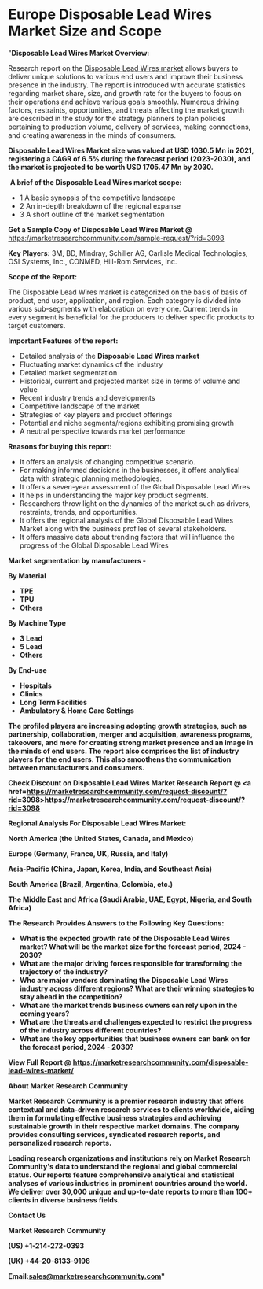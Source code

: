 # Europe Disposable Lead Wires Market Size and Scope 
"<strong>Disposable Lead Wires Market Overview:</strong>

Research report on the <a href=https://marketresearchcommunity.com/disposable-lead-wires-market/>Disposable Lead Wires market</a> allows buyers to deliver unique solutions to various end users and improve their business presence in the industry. The report is introduced with accurate statistics regarding market share, size, and growth rate for the buyers to focus on their operations and achieve various goals smoothly. Numerous driving factors, restraints, opportunities, and threats affecting the market growth are described in the study for the strategy planners to plan policies pertaining to production volume, delivery of services, making connections, and creating awareness in the minds of consumers.

<strong>Disposable Lead Wires Market size was valued at USD 1030.5 Mn in 2021, registering a CAGR of 6.5% during the forecast period (2023-2030), and the market is projected to be worth USD 1705.47 Mn by 2030.</strong>

 <Strong>A brief of the Disposable Lead Wires market scope:</Strong>
<ul>
 <li>1  A basic synopsis of the competitive landscape</li>
 <li>2  An in-depth breakdown of the regional expanse</li>
 <li>3  A short outline of the market segmentation</li>
</ul>
<strong>Get a Sample Copy of Disposable Lead Wires Market @ </b></strong><a href=https://marketresearchcommunity.com/sample-request/?rid=3098><u>https://marketresearchcommunity.com/sample-request/?rid=3098</u></a>

<strong>Key Players:</strong> 
3M, BD, Mindray, Schiller AG, Carlisle Medical Technologies, OSI Systems, Inc., CONMED, Hill-Rom Services, Inc.

<strong>Scope of the Report:</strong>

The Disposable Lead Wires market is categorized on the basis of basis of product, end user, application, and region. Each category is divided into various sub-segments with elaboration on every one. Current trends in every segment is beneficial for the producers to deliver specific products to target customers.

<strong><b>Important Features of the report:</b></strong>
<ul>
  <li>Detailed analysis of the <strong><b>Disposable Lead Wires </b></strong><strong><b>market</b></strong></li>
  <li>Fluctuating market dynamics of the industry</li>
  <li>Detailed market segmentation</li>
  <li>Historical, current and projected market size in terms of volume and value</li>
  <li>Recent industry trends and developments</li>
  <li>Competitive landscape of the market</li>
  <li>Strategies of key players and product offerings</li>
  <li>Potential and niche segments/regions exhibiting promising growth</li>
  <li>A neutral perspective towards market performance</li>
</ul>
<strong><b>Reasons for buying this report:</b></strong>
<ul>
  <li>It offers an analysis of changing competitive scenario.</li>
  <li>For making informed decisions in the businesses, it offers analytical data with strategic planning methodologies.</li>
  <li>It offers a seven-year assessment of the Global Disposable Lead Wires</li>
  <li>It helps in understanding the major key product segments.</li>
  <li>Researchers throw light on the dynamics of the market such as drivers, restraints, trends, and opportunities.</li>
  <li>It offers the regional analysis of the Global Disposable Lead Wires Market along with the business profiles of several stakeholders.</li>
  <li>It offers massive data about trending factors that will influence the progress of the Global Disposable Lead Wires</li>
</ul>

<strong>Market segmentation by manufacturers -</strong>


<strong><strong>By Material</strong></h4>
<ul>
 	<li>TPE</li>
 	<li>TPU</li>
 	<li>Others</li>
</ul>
<strong><strong>By Machine Type</strong></h4>
<ul>
 	<li>3 Lead</li>
 	<li>5 Lead</li>
 	<li>Others</li>
</ul>
<strong><strong>By End-use</strong></h4>
<ul>
 	<li>Hospitals</li>
 	<li>Clinics</li>
 	<li>Long Term Facilities</li>
 	<li>Ambulatory &amp; Home Care Settings</li>
</ul>

The profiled players are increasing adopting growth strategies, such as partnership, collaboration, merger and acquisition, awareness programs, takeovers, and more for creating strong market presence and an image in the minds of end users. The report also comprises the list of industry players for the end users. This also smoothens the communication between manufacturers and consumers.

<strong><b>Check Discount on Disposable Lead Wires Market Research Report @ </b></strong><a href=https://marketresearchcommunity.com/request-discount/?rid=3098><u>https://marketresearchcommunity.com/request-discount/?rid=3098</u></a>

<strong>Regional Analysis For Disposable Lead Wires Market:</strong>

<strong>North America</strong> (the United States, Canada, and Mexico)

<strong>Europe</strong> (Germany, France, UK, Russia, and Italy)

<strong>Asia-Pacific</strong> (China, Japan, Korea, India, and Southeast Asia)

<strong>South America</strong> (Brazil, Argentina, Colombia, etc.)

<strong>The Middle East and Africa</strong> (Saudi Arabia, UAE, Egypt, Nigeria, and South Africa)

<strong>The Research Provides Answers to the Following Key Questions:</strong>
<ul>
 	<li>What is the expected growth rate of the Disposable Lead Wires market? What will be the market size for the forecast period, 2024 - 2030?</li>
 	<li>What are the major driving forces responsible for transforming the trajectory of the industry?</li>
 	<li>Who are major vendors dominating the Disposable Lead Wires industry across different regions? What are their winning strategies to stay ahead in the competition?</li>
 	<li>What are the market trends business owners can rely upon in the coming years?</li>
 	<li>What are the threats and challenges expected to restrict the progress of the industry across different countries?</li>
 	<li>What are the key opportunities that business owners can bank on for the forecast period, 2024 - 2030?</li>
</ul>

<strong>View Full Report @</strong> <a href=https://marketresearchcommunity.com/disposable-lead-wires-market/>https://marketresearchcommunity.com/disposable-lead-wires-market/</a>

<strong>About Market Research Community</strong>

Market Research Community is a premier research industry that offers contextual and data-driven research services to clients worldwide, aiding them in formulating effective business strategies and achieving sustainable growth in their respective market domains. The company provides consulting services, syndicated research reports, and personalized research reports.

Leading research organizations and institutions rely on Market Research Community's data to understand the regional and global commercial status. Our reports feature comprehensive analytical and statistical analyses of various industries in prominent countries around the world. We deliver over 30,000 unique and up-to-date reports to more than 100+ clients in diverse business fields.

<strong>Contact Us</strong>

<strong>Market Research Community</strong>

(US) +1-214-272-0393

(UK) +44-20-8133-9198

<strong>Email:</strong>sales@marketresearchcommunity.com"
